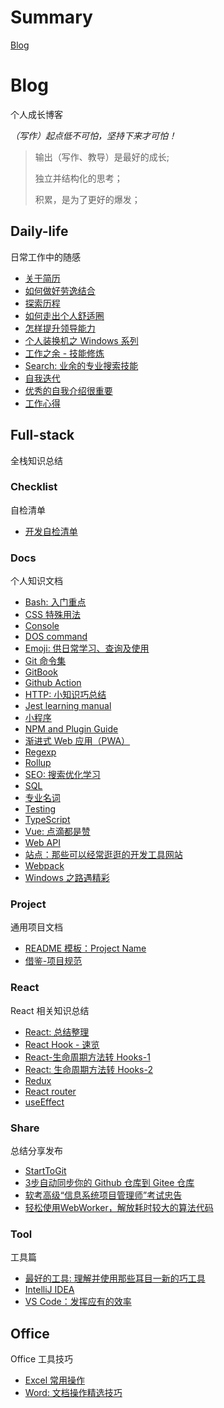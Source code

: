 # Summary

[Blog](README.md)

# Blog

个人成长博客

*（写作）起点低不可怕，坚持下来才可怕！*

> 输出（写作、教导）是最好的成长;
>
> 独立并结构化的思考；
>
> 积累，是为了更好的爆发；
>

## Daily-life

日常工作中的随感

- [关于简历](/daily-life/AboutResume.md)
- [如何做好劳逸结合](/daily-life/CombineExertionAndRest.md)
- [探索历程](/daily-life/Explore.md)
- [如何走出个人舒适圈](/daily-life/GetOutOfYourComfortZone.md)
- [怎样提升领导能力](/daily-life/HowToHaveLeadership.md)
- [个人装换机之 Windows 系列](/daily-life/InstallSystem-windows.md)
- [工作之余 - 技能修炼](/daily-life/OutOfWork.md)
- [Search: 业余的专业搜索技能](/daily-life/Search.md)
- [自我迭代](/daily-life/SelfReview.md)
- [优秀的自我介绍很重要](/daily-life/TheImportantOfSelfIntroduction.md)
- [工作心得](/daily-life/WorkExperience.md)

## Full-stack

全栈知识总结


### Checklist

自检清单

- [开发自检清单](/full-stack/checklist/Checklist.md)

### Docs

个人知识文档

- [Bash: 入门重点](/full-stack/docs/Bash.md)
- [CSS 特殊用法](/full-stack/docs/CSS.md)
- [Console](/full-stack/docs/Console.md)
- [DOS command](/full-stack/docs/Dos.md)
- [Emoji: 供日常学习、查询及使用](/full-stack/docs/Emoji.md)
- [Git 命令集](/full-stack/docs/Git.md)
- [GitBook](/full-stack/docs/GitBook.md)
- [Github Action](/full-stack/docs/GitHubAction.md)
- [HTTP: 小知识巧总结](/full-stack/docs/HTTP.md)
- [Jest learning manual](/full-stack/docs/Jest.md)
- [小程序](/full-stack/docs/MiniProgram.md)
- [NPM and Plugin Guide](/full-stack/docs/NPM.md)
- [渐进式 Web 应用（PWA）](/full-stack/docs/PWA.md)
- [Regexp](/full-stack/docs/Regexp.md)
- [Rollup](/full-stack/docs/Rollup.md)
- [SEO: 搜索优化学习](/full-stack/docs/SEO.md)
- [SQL](/full-stack/docs/SQL.md)
- [专业名词](/full-stack/docs/TechTerms.md)
- [Testing](/full-stack/docs/Testing.md)
- [TypeScript](/full-stack/docs/TypeScript.md)
- [Vue: 点滴都是赞](/full-stack/docs/Vue.md)
- [Web API](/full-stack/docs/WebAPI.md)
- [站点：那些可以经常逛逛的开发工具网站](/full-stack/docs/WebSite.md)
- [Webpack](/full-stack/docs/Webpack.md)
- [Windows 之路遇精彩](/full-stack/docs/Windows.md)

### Project

通用项目文档

- [README 模板：Project Name](/full-stack/project/ReadMeTemplatePackage.md)
- [借鉴-项目规范](/full-stack/project/Specification.md)

### React

React 相关知识总结

- [React: 总结整理](/full-stack/react/React.md)
- [React Hook - 速览](/full-stack/react/ReactHook.md)
- [React-生命周期方法转 Hooks-1](/full-stack/react/ReactLifeCycleToHooks1.md)
- [React: 生命周期方法转 Hooks-2](/full-stack/react/ReactLifeCycleToHooks2.md)
- [Redux](/full-stack/react/Redux.md)
- [React router](/full-stack/react/Router.md)
- [useEffect](/full-stack/react/useEffect.md)

### Share

总结分享发布

- [StartToGit](/full-stack/share/StartToGit.md)
- [3步自动同步你的 Github 仓库到 Gitee 仓库](/full-stack/share/SyncGithubToGitee.md)
- [软考高级“信息系统项目管理师”考试忠告](/full-stack/share/TipsForRuanKaoGaoJi.md)
- [轻松使用WebWorker，解放耗时较大的算法代码](/full-stack/share/UsingWebworker.md)

### Tool

工具篇

- [最好的工具: 理解并使用那些耳目一新的巧工具](/full-stack/tool/BestTools.md)
- [IntelliJ IDEA](/full-stack/tool/IntelliJ-IDEA.md)
- [VS Code：发挥应有的效率](/full-stack/tool/VSCode.md)

## Office

Office 工具技巧

- [Excel 常用操作](/office/Excel.md)
- [Word: 文档操作精选技巧](/office/Word.md)
